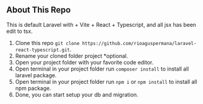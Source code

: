## About This Repo

This is default Laravel with + Vite + React + Typescript, and all jsx has been edit to tsx.

1. Clone this repo `git clone https://github.com/rioaguspermana/laravel-react-typescript.git`.
2. Rename your cloned folder project *optional.
3. Open your project folder with your favorite code editor.
4. Open terminal in your project folder run `composer install` to install all laravel package.
5. Open terminal in your project folder run `npm i` or `npm install` to install all npm package.
6. Done, you can start setup your db and migration.